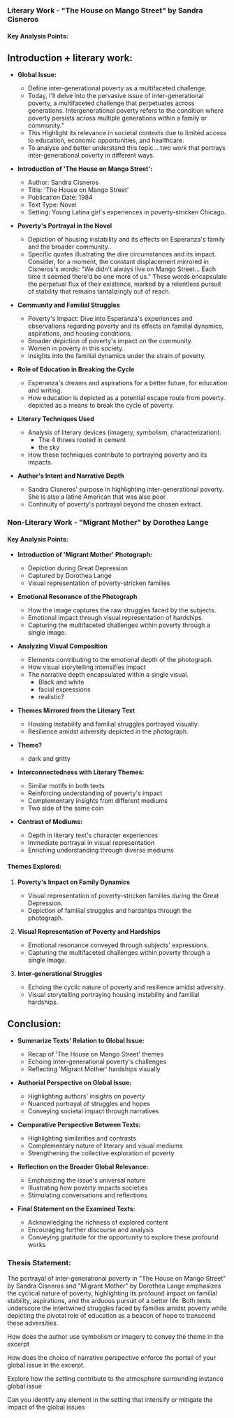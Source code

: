 
### Literary Work - "The House on Mango Street" by Sandra Cisneros

#### Key Analysis Points:

## Introduction + literary work:
- **Global Issue:**
    - Define inter-generational poverty as a multifaceted challenge.
    - Today, I'll delve into the pervasive issue of inter-generational poverty, a multifaceted challenge that perpetuates across generations. Intergenerational poverty refers to the condition where poverty persists across multiple generations within a family or community."
    - This Highlight its relevance in societal contexts due to limited access to education, economic opportunities, and healthcare.
    - To analyse and better understand this topic... two work that portrays inter-generational poverty in different ways.
- **Introduction of 'The House on Mango Street':** 
    - Author: Sandra Cisneros
    - Title: 'The House on Mango Street'
    - Publication Date: 1984
    - Text Type: Novel
    - Setting: Young Latina girl's experiences in poverty-stricken Chicago.

- **Poverty's Portrayal in the Novel**
    - Depiction of housing instability and its effects on Esperanza's family and the broader community..
    - Specific quotes illustrating the dire circumstances and its impact.
        Consider, for a moment, the constant displacement mirrored in Cisneros's words: "We didn't always live on Mango Street... Each time it seemed there'd be one more of us." These words encapsulate the perpetual flux of their existence, marked by a relentless pursuit of stability that remains tantalizingly out of reach.

- **Community and Familial Struggles**
    - Poverty's Impact: Dive into Esperanza's experiences and observations regarding poverty and its effects on familial dynamics, aspirations, and housing conditions.
    - Broader depiction of poverty's impact on the community.
    - Women in poverty in this society.
    - Insights into the familial dynamics under the strain of poverty.

- **Role of Education in Breaking the Cycle**
    - Esperanza's dreams and aspirations for a better future, for education and writing.
    - How education is depicted as a potential escape route from poverty. depicted as a means to break the cycle of poverty.

- **Literary Techniques Used**
    - Analysis of literary devices (imagery, symbolism, characterization). 
       - The 4 threes rooted in cement
       - the sky
    - How these techniques contribute to portraying poverty and its impacts.

- **Author's Intent and Narrative Depth**
    - Sandra Cisneros' purpose in highlighting inter-generational poverty.
        She is also a latine American that was also poor
    - Continuity of poverty's portrayal beyond the chosen extract.

### Non-Literary Work - "Migrant Mother" by Dorothea Lange

#### Key Analysis Points:

- **Introduction of 'Migrant Mother' Photograph:**
    
    - Depiction during Great Depression
    - Captured by Dorothea Lange
    - Visual representation of poverty-stricken families
- **Emotional Resonance of the Photograph**
    
    - How the image captures the raw struggles faced by the subjects.
    - Emotional impact through visual representation of hardships.
    - Capturing the multifaceted challenges within poverty through a single image.

- **Analyzing Visual Composition**
    
    - Elements contributing to the emotional depth of the photograph.
    - How visual storytelling intensifies impact
    - The narrative depth encapsulated within a single visual.
        - Black and white
        - facial expressions
        - realistic?

- **Themes Mirrored from the Literary Text**
    
    - Housing instability and familial struggles portrayed visually.
    - Resilience amidst adversity depicted in the photograph.

- **Theme?**
    - dark and gritty

- **Interconnectedness with Literary Themes:**
    
    - Similar motifs in both texts
    - Reinforcing understanding of poverty's impact
    - Complementary insights from different mediums
    - Two side of the same coin
- **Contrast of Mediums:**
    
    - Depth in literary text's character experiences
    - Immediate portrayal in visual representation
    - Enriching understanding through diverse mediums
#### Themes Explored:

1. **Poverty's Impact on Family Dynamics**
    
    - Visual representation of poverty-stricken families during the Great Depression.
    - Depiction of familial struggles and hardships through the photograph.
2. **Visual Representation of Poverty and Hardships**
    
    - Emotional resonance conveyed through subjects' expressions.
    - Capturing the multifaceted challenges within poverty through a single image.
3. **Inter-generational Struggles**
    
    - Echoing the cyclic nature of poverty and resilience amidst adversity.
    - Visual storytelling portraying housing instability and familial hardships.

## Conclusion:
- **Summarize Texts' Relation to Global Issue:**
    
    - Recap of 'The House on Mango Street' themes
    - Echoing inter-generational poverty's challenges
    - Reflecting 'Migrant Mother' hardships visually
- **Authorial Perspective on Global Issue:**
    
    - Highlighting authors' insights on poverty
    - Nuanced portrayal of struggles and hopes
    - Conveying societal impact through narratives
- **Comparative Perspective Between Texts:**
    
    - Highlighting similarities and contrasts
    - Complementary nature of literary and visual mediums
    - Strengthening the collective exploration of poverty
- **Reflection on the Broader Global Relevance:**
    
    - Emphasizing the issue's universal nature
    - Illustrating how poverty impacts societies
    - Stimulating conversations and reflections
- **Final Statement on the Examined Texts:**
    
    - Acknowledging the richness of explored content
    - Encouraging further discourse and analysis
    - Conveying gratitude for the opportunity to explore these profound works

### Thesis Statement:
The portrayal of inter-generational poverty in "The House on Mango Street" by Sandra Cisneros and "Migrant Mother" by Dorothea Lange emphasizes the cyclical nature of poverty, highlighting its profound impact on familial stability, aspirations, and the arduous pursuit of a better life. Both texts underscore the intertwined struggles faced by families amidst poverty while depicting the pivotal role of education as a beacon of hope to transcend these adversities.

How does the author use symbolism or imagery to convey the theme in the excerpt

How does the choice of narrative perspective enforce the portail of your global issue in the excerpt.

Explore how the setting contribute to the atmosphere surrounding instance global issue

Can you identify any element in the setting that intensify or mitigate the impact of the global issues